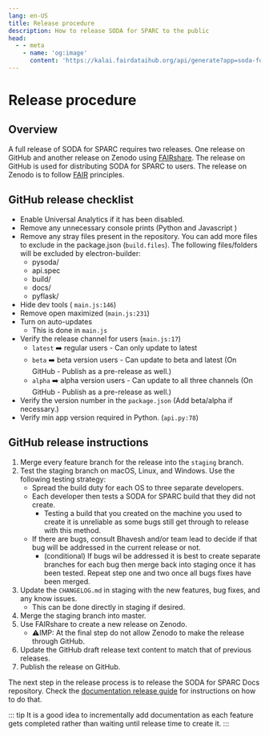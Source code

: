 ```yaml
---
lang: en-US
title: Release procedure
description: How to release SODA for SPARC to the public
head:
  - - meta
    - name: 'og:image'
      content: 'https://kalai.fairdataihub.org/api/generate?app=soda-for-sparc&title=Release%20%7C%20SODA%20for%20SPARC&org=fairdataihub&description=How%20to%20release%20SODA%20for%20SPARC%20to%20the%20public'
---
```


# Release procedure

## Overview

A full release of SODA for SPARC requires two releases. One release on GitHub and another release on Zenodo using [FAIRshare](https://GitHub.com/fairdataihub/FAIRshare). The release on GitHub is used for distributing SODA for SPARC to users. The release on Zenodo is to follow [FAIR](https://www.go-fair.org/fair-principles/) principles.

## GitHub release checklist

- Enable Universal Analytics if it has been disabled.
- Remove any unnecessary console prints (Python and Javascript )
- Remove any stray files present in the repository. You can add more files to exclude in the package.json (`build.files`). The following files/folders will be excluded by electron-builder:
  - pysoda/
  - api.spec
  - build/
  - docs/
  - pyflask/
- Hide dev tools ( `main.js:146`)
- Remove open maximized (`main.js:231`)
- Turn on auto-updates
  - This is done in `main.js`
- Verify the release channel for users (`main.js:17`)
  - `latest` ➡️ regular users - Can only update to latest
  - `beta` ➡️ beta version users - Can update to beta and latest (On GitHub - Publish as a pre-release as well.)
  - `alpha` ➡️ alpha version users - Can update to all three channels (On GitHub - Publish as a pre-release as well.)
- Verify the version number in the `package.json` (Add beta/alpha if necessary.)
- Verify min app version required in Python. (`api.py:78`)

## GitHub release instructions

1. Merge every feature branch for the release into the `staging` branch.
2. Test the staging branch on macOS, Linux, and Windows. Use the following testing strategy:
   - Spread the build duty for each OS to three separate developers.
   - Each developer then tests a SODA for SPARC build that they did not create.
     - Testing a build that you created on the machine you used to create it is unreliable as some bugs still get through to release with this method.
   - If there are bugs, consult Bhavesh and/or team lead to decide if that bug will be addressed in the current release or not.
     - (conditional) If bugs wil be addressed it is best to create separate branches for each bug then merge back into staging once it has been tested. Repeat step one and two once all bugs fixes have been merged.
3. Update the `CHANGELOG.md` in staging with the new features, bug fixes, and any know issues.
   - This can be done directly in staging if desired.
4. Merge the staging branch into master.
5. Use FAIRshare to create a new release on Zenodo.
   - ⚠️IMP: At the final step do not allow Zenodo to make the release through GitHub.
6. Update the GitHub draft release text content to match that of previous releases.
7. Publish the release on GitHub.

The next step in the release process is to release the SODA for SPARC Docs repository. Check the [documentation release guide](/docs/releasing-documentation.html) for instructions on how to do that.

::: tip
It is a good idea to incrementally add documentation as each feature gets completed rather than waiting until release time to create it.
:::
